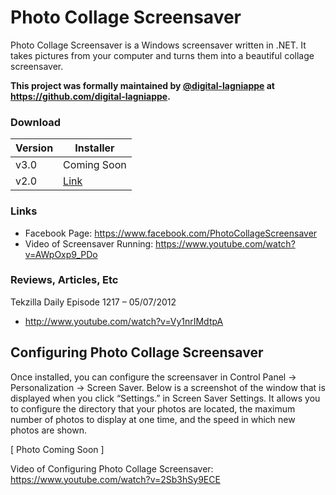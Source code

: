 # Photo Collage Screensaver
Photo Collage Screensaver is a Windows screensaver written in .NET. It takes pictures from your computer and turns them into a beautiful collage screensaver.

**This project was formally maintained by [@digital-lagniappe](https://github.com/digital-lagniappe/) at https://github.com/digital-lagniappe.**

### Download

| Version | Installer |
|---|---|
| v3.0 | Coming Soon |
| v2.0 | [Link](../../releases/tag/v2.0) |

### Links
* Facebook Page: https://www.facebook.com/PhotoCollageScreensaver
* Video of Screensaver Running: https://www.youtube.com/watch?v=AWpOxp9_PDo

### Reviews, Articles, Etc

Tekzilla Daily Episode 1217 – 05/07/2012
* http://www.youtube.com/watch?v=Vy1nrIMdtpA

## Configuring Photo Collage Screensaver

Once installed, you can configure the screensaver in Control Panel -> Personalization -> Screen Saver. Below is a screenshot of the window that is displayed when you click “Settings.” in Screen Saver Settings. It allows you to configure the directory that your photos are located, the maximum number of photos to display at one time, and the speed in which new photos are shown.

[ Photo Coming Soon ]

Video of Configuring Photo Collage Screensaver: https://www.youtube.com/watch?v=2Sb3hSy9ECE
